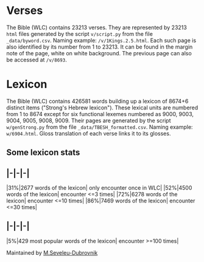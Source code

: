 # Verses 
The Bible (WLC) contains 23213 verses. They are represented by 23213 `html` files generated by the script `v/script.py` from the file `_data/byword.csv`. Naming example: `/v/1Kings.2.5.html`. Each such page is also identified by its number from 1 to 23213. It can be found in the margin note of the page, white on white background. The previous page can also be accessed at  `/v/8693`.

# Lexicon
The Bible (WLC) contains 426581 words building up a lexicon of 8674+6 distinct items ("Strong's Hebrew lexicon"). These lexical units are numbered from 1 to 8674 except for six functional lexemes numbered as 9000, 9003, 9004, 9005, 9008, 9009. Their pages are generated by the script `w/genStrong.py` from the file `_data/TBESH_formatted.csv`. Naming example: `w/6904.html`. Gloss translation of each verse links it to its glosses.

## Some lexicon stats

|-|-|-|
------
|31%|2677 words of the lexicon| only encounter once in WLC|
|52%|4500 words of the lexicon| encounter <=3 times|
|72%|6278 words of the lexicon| encounter <=10 times|
|86%|7469 words of the lexicon| encounter <=30 times|

|-|-|-|
------
|5%|429 most popular words of the lexicon| encounter >=100 times|



Maintained by [M.Seveleu-Dubrovnik](https://seveleu.com)
